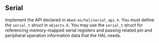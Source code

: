 <h2 id="serial-port">Serial</h2>

Implement the API declared in `mbed-os/hal/serial_api.h`. You must define the `serial_t` struct in `objects.h`. You may use the `serial_t` struct for referencing memory-mapped serial registers and passing related pin and peripheral operation information data that the HAL needs.
